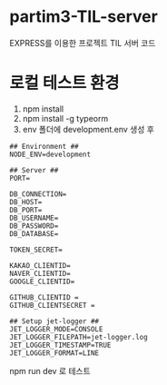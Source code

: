 # partim3-TIL-server

EXPRESS를 이용한 프로젝트 TIL 서버 코드

# 로컬 테스트 환경

1. npm install
2. npm install -g typeorm
3. env 폴더에 development.env 생성 후

```
## Environment ##
NODE_ENV=development

## Server ##
PORT=

DB_CONNECTION=
DB_HOST=
DB_PORT=
DB_USERNAME=
DB_PASSWORD=
DB_DATABASE=

TOKEN_SECRET=

KAKAO_CLIENTID=
NAVER_CLIENTID=
GOOGLE_CLIENTID=

GITHUB_CLIENTID =
GITHUB_CLIENTSECRET =

## Setup jet-logger ##
JET_LOGGER_MODE=CONSOLE
JET_LOGGER_FILEPATH=jet-logger.log
JET_LOGGER_TIMESTAMP=TRUE
JET_LOGGER_FORMAT=LINE
```

npm run dev 로 테스트
